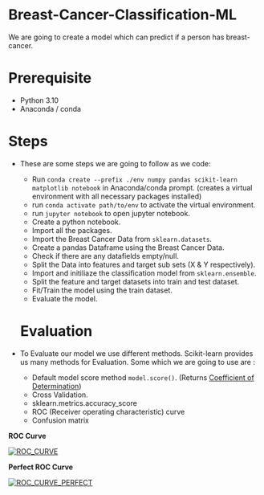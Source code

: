 # Breast-Cancer-Classification-ML
We are going to create a model which can predict if a person has breast-cancer.


# Prerequisite
- Python 3.10
- Anaconda / conda

# Steps
- These are some steps we are going to follow as we code:
  - Run `conda create --prefix ./env numpy pandas scikit-learn matplotlib notebook` in Anaconda/conda prompt. (creates a virtual environment with all necessary packages installed)
  - run `conda activate path/to/env` to activate the virtual environment.
  - run `jupyter notebook` to open jupyter notebook.
  - Create a python notebook.
  - Import all the packages.
  - Import the Breast Cancer Data from `sklearn.datasets`.
  - Create a pandas Dataframe using the Breast Cancer Data.
  - Check if there are any datafields empty/null.
  - Split the Data into features and target sub sets (X & Y respectively).
  - Import and initiliaze the classification model from `sklearn.ensemble`.
  - Split the feature and target datasets into train and test dataset.
  - Fit/Train the model using the train dataset.
  - Evaluate the model.
  
  # Evaluation
- To Evaluate our model we use different methods. Scikit-learn provides us many methods  for Evaluation. Some which we are going to use are :
  - Default model score method `model.score()`. (Returns [Coefficient of Determination](http://www.investopedia.com/terms/c/coefficient-of-determination.asp "Coefficient of Determination"))
  - Cross Validation.
  - sklearn.metrics.accuracy_score 
  - ROC (Receiver operating characteristic) curve
  - Confusion matrix
    
**ROC Curve**

[![ROC_CURVE](https://ik.imagekit.io/43bd8tl1l5kl/ML_PROJECT_BC/roc_curve_mCW_bxKVH8.png?ik-sdk-version=javascript-1.4.3&updatedAt=1642843944751)](https://ik.imagekit.io/43bd8tl1l5kl/ML_PROJECT_BC/roc_curve_mCW_bxKVH8.png?ik-sdk-version=javascript-1.4.3&updatedAt=1642843944751)


**Perfect ROC Curve**

[![ROC_CURVE_PERFECT](https://ik.imagekit.io/43bd8tl1l5kl/ML_PROJECT_BC/roc_curve_perfect_THoXWO2tK.png?ik-sdk-version=javascript-1.4.3&updatedAt=1642843944774)](https://ik.imagekit.io/43bd8tl1l5kl/ML_PROJECT_BC/roc_curve_perfect_THoXWO2tK.png?ik-sdk-version=javascript-1.4.3&updatedAt=1642843944774)




